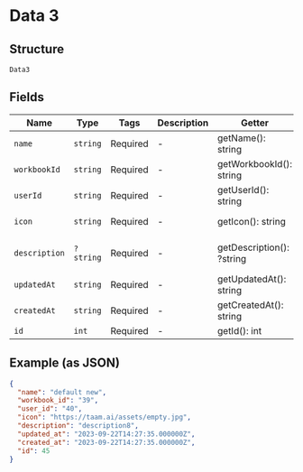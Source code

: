 
# Data 3

## Structure

`Data3`

## Fields

| Name | Type | Tags | Description | Getter | Setter |
|  --- | --- | --- | --- | --- | --- |
| `name` | `string` | Required | - | getName(): string | setName(string name): void |
| `workbookId` | `string` | Required | - | getWorkbookId(): string | setWorkbookId(string workbookId): void |
| `userId` | `string` | Required | - | getUserId(): string | setUserId(string userId): void |
| `icon` | `string` | Required | - | getIcon(): string | setIcon(string icon): void |
| `description` | `?string` | Required | - | getDescription(): ?string | setDescription(?string description): void |
| `updatedAt` | `string` | Required | - | getUpdatedAt(): string | setUpdatedAt(string updatedAt): void |
| `createdAt` | `string` | Required | - | getCreatedAt(): string | setCreatedAt(string createdAt): void |
| `id` | `int` | Required | - | getId(): int | setId(int id): void |

## Example (as JSON)

```json
{
  "name": "default new",
  "workbook_id": "39",
  "user_id": "40",
  "icon": "https://taam.ai/assets/empty.jpg",
  "description": "description8",
  "updated_at": "2023-09-22T14:27:35.000000Z",
  "created_at": "2023-09-22T14:27:35.000000Z",
  "id": 45
}
```

